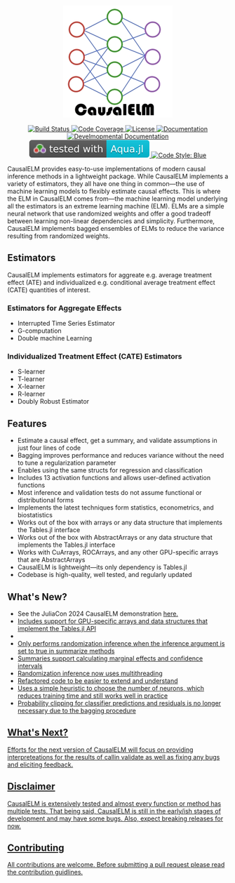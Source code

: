 <div align="center">
    <img src="https://github.com/dscolby/dscolby.github.io/blob/main/github_logo.jpg">
</div>

<p align="center">
    <a href="https://github.com/dscolby/CausalELM.jl/actions">
        <img src="https://github.com/dscolby/CausalELM.jl/actions/workflows/CI.yml/badge.svg?branch=main"
            alt="Build Status">
    </a>
    <a href="https://app.codecov.io/gh/dscolby/CausalELM.jl/tree/main/src">
        <img src="https://codecov.io/gh/dscolby/CausalELM.jl/graph/badge.svg"
         alt="Code Coverage">
    </a>
    <a href="https://opensource.org/licenses/MIT">
        <img src="https://img.shields.io/badge/License-MIT-yelllow"
            alt="License">
    </a>
    <a href="https://dscolby.github.io/CausalELM.jl/stable">
    <img src="https://img.shields.io/badge/docs-stable-blue.svg"
         alt="Documentation">
    </a>
    <a href="https://dscolby.github.io/CausalELM.jl/dev/">
        <img src="https://img.shields.io/badge/docs-dev-blue.svg"
             alt="Develmopmental Documentation">
    </a>
    <a href="https://github.com/JuliaTesting/Aqua.jl">
        <img src="https://raw.githubusercontent.com/JuliaTesting/Aqua.jl/master/badge.svg"
             alt="Aqua QA">
    </a>
    <a href="https://github.com/JuliaDiff/BlueStyle">
        <img src="https://img.shields.io/badge/code%20style-blue-4495d1.svg"
             alt="Code Style: Blue">
    </a>
</p>

<p>
CausalELM provides easy-to-use implementations of modern causal inference methods in a 
lightweight package. While CausalELM implements a variety of estimators, they all have one 
thing in common—the use of machine learning models to flexibly estimate causal effects. This 
is where the ELM in CausalELM comes from—the machine learning model underlying all the 
estimators is an extreme learning machine (ELM). ELMs are a simple neural network that use 
randomized weights and offer a good tradeoff between learning non-linear dependencies and 
simplicity. Furthermore, CausalELM implements bagged ensembles of ELMs to reduce the 
variance resulting from randomized weights.
</p>

<h2>Estimators</h2>
<p>
CausalELM implements estimators for aggreate e.g. average treatment effect (ATE) and 
individualized e.g. conditional average treatment effect (CATE) quantities of interest.
</p>

<h3>Estimators for Aggregate Effects</h3>
<ul>
    <li>Interrupted Time Series Estimator</li>
    <li>G-computation</li>
    <li>Double machine Learning</li>
</ul>

<h3>Individualized Treatment Effect (CATE) Estimators</h3>
<ul>
    <li>S-learner</li>
    <li>T-learner</li>
    <li>X-learner</li>
    <li>R-learner</li>
    <li>Doubly Robust Estimator</li>
</ul>

<h2>Features</h2>
<ul>
  <li>Estimate a causal effect, get a summary, and validate assumptions in just four lines of code</li>
  <li>Bagging improves performance and reduces variance without the need to tune a regularization parameter</li>
  <li>Enables using the same structs for regression and classification</li>
  <li>Includes 13 activation functions and allows user-defined activation functions</li>
  <li>Most inference and validation tests do not assume functional or distributional forms</li>
  <li>Implements the latest techniques form statistics, econometrics, and biostatistics</li>
  <li>Works out of the box with arrays or any data structure that implements the Tables.jl interface</li>
  <li>Works out of the box with AbstractArrays or any data structure that implements the Tables.jl interface</li>
  <li>Works with CuArrays, ROCArrays, and any other GPU-specific arrays that are AbstractArrays</li>
  <li>CausalELM is lightweight—its only dependency is Tables.jl</li>
  <li>Codebase is high-quality, well tested, and regularly updated</li>
</ul>

<h2>What's New?</h2>
<ul>
  <li>See the JuliaCon 2024 CausalELM demonstration <a href="https://www.youtube.com/watch?v=hh_cyj8feu8&t=26s">here.
  <li>Includes support for GPU-specific arrays and data structures that implement the Tables.jl API<li>
  <li>Only performs randomization inference when the inference argument is set to true in summarize methods</li>
  <li>Summaries support calculating marginal effects and confidence intervals</li>
  <li>Randomization inference now uses multithreading</li>
  <li>Refactored code to be easier to extend and understand</li>
  <li>Uses a simple heuristic to choose the number of neurons, which reduces training time and still works well in practice</li>
  <li>Probability clipping for classifier predictions and residuals is no longer necessary due to the bagging procedure</li>
</ul>

<h2>What's Next?</h2>
<p>
Efforts for the next version of CausalELM will focus on providing interpreteations for the results of callin validate as well
as fixing any bugs and eliciting feedback.
</p>

<h2>Disclaimer</h2>
CausalELM is extensively tested and almost every function or method has multiple tests. That
being said, CausalELM is still in the early/ish stages of development and may have some 
bugs. Also, expect breaking releases for now.

<h2>Contributing</h2>
<p>
All contributions are welcome. Before submitting a pull request please read the  
<a href="https://dscolby.github.io/CausalELM.jl/stable/contributing/">contribution guidlines.
</p>
